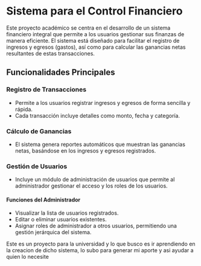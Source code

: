 # Sistema para el Control Financiero

Este proyecto académico se centra en el desarrollo de un sistema financiero integral que permite a los usuarios gestionar sus finanzas de manera eficiente. El sistema está diseñado para facilitar el registro de ingresos y egresos (gastos), así como para calcular las ganancias netas resultantes de estas transacciones.

## Funcionalidades Principales

### Registro de Transacciones
- Permite a los usuarios registrar ingresos y egresos de forma sencilla y rápida.
- Cada transacción incluye detalles como monto, fecha y categoría.

### Cálculo de Ganancias
- El sistema genera reportes automáticos que muestran las ganancias netas, basándose en los ingresos y egresos registrados.

### Gestión de Usuarios
- Incluye un módulo de administración de usuarios que permite al administrador gestionar el acceso y los roles de los usuarios.

#### Funciones del Administrador
- Visualizar la lista de usuarios registrados.
- Editar o eliminar usuarios existentes.
- Asignar roles de administrador a otros usuarios, permitiendo una gestión jerárquica del sistema.


Este es un proyecto para la universidad y lo que busco es ir aprendiendo en la creacion de dicho sistema, lo subo para generar mi aporte y asi ayudar a quien lo necesite
